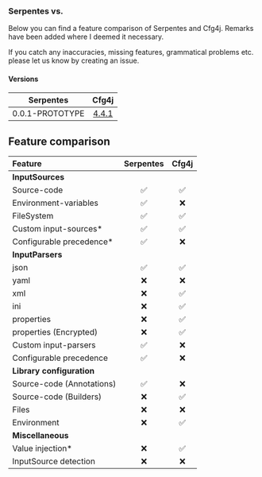 ### Serpentes vs. 
Below you can find a feature comparison of Serpentes and Cfg4j.
Remarks have been added where I deemed it necessary.

If you catch any inaccuracies, missing features, grammatical problems etc. please let us know by creating an issue.

#### Versions
| Serpentes         | Cfg4j         |
| :---------------: | :-----------: |
| 0.0.1-PROTOTYPE   | [4.4.1](https://github.com/cfg4j/cfg4j/tree/v.4.4.1)         |

## Feature comparison
| Feature                   | Serpentes         | Cfg4j         |
| :------------------------ | :---------------: | :-----------: |
| **InputSources**          |                   |               |
| Source-code               | &#9989;           | &#9989;       | 
| Environment-variables     | &#9989;           | &#10060;      | 
| FileSystem                | &#9989;           | &#9989;       |
| Custom input-sources*     | &#9989;           | &#9989;       |
| Configurable precedence*  | &#9989;           | &#10060;      |
| **InputParsers**          |                   |               |
| json                      | &#9989;           | &#9989;       |
| yaml                      | &#10060;          | &#10060;      |
| xml                       | &#10060;          | &#9989;       |
| ini                       | &#10060;          | &#9989;       |
| properties                | &#10060;          | &#9989;       |
| properties (Encrypted)    | &#10060;          | &#9989;       |
| Custom input-parsers      | &#9989;           | &#10060;      |
| Configurable precedence   | &#9989;           | &#10060;      |
| **Library configuration** |                   |               |
| Source-code (Annotations) | &#9989;           | &#10060;      |
| Source-code (Builders)    | &#10060;          | &#9989;       |
| Files                     | &#10060;          | &#10060;      |
| Environment               | &#10060;          | &#9989;       |
| **Miscellaneous**         |                   |               |
| Value injection*          | &#10060;          | &#9989;       |
| InputSource detection     | &#10060;          | &#10060;      |

